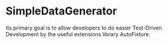 # SimpleDataGenerator
Its primary goal is to allow developers to do easier Test-Driven Development by  the useful extensions library AutoFixture.
